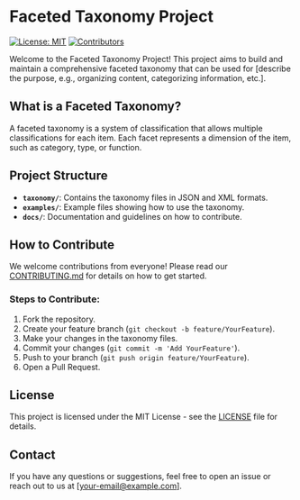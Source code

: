 # Faceted Taxonomy Project

[![License: MIT](https://img.shields.io/badge/License-MIT-yellow.svg)](https://opensource.org/licenses/MIT)
[![Contributors](https://img.shields.io/github/contributors/username/faceted-taxonomy-project)](https://github.com/username/faceted-taxonomy-project/graphs/contributors)

Welcome to the Faceted Taxonomy Project! This project aims to build and maintain a comprehensive faceted taxonomy that can be used for [describe the purpose, e.g., organizing content, categorizing information, etc.].

## What is a Faceted Taxonomy?

A faceted taxonomy is a system of classification that allows multiple classifications for each item. Each facet represents a dimension of the item, such as category, type, or function.

## Project Structure

- **`taxonomy/`**: Contains the taxonomy files in JSON and XML formats.
- **`examples/`**: Example files showing how to use the taxonomy.
- **`docs/`**: Documentation and guidelines on how to contribute.

## How to Contribute

We welcome contributions from everyone! Please read our [CONTRIBUTING.md](CONTRIBUTING.md) for details on how to get started. 

### Steps to Contribute:

1. Fork the repository.
2. Create your feature branch (`git checkout -b feature/YourFeature`).
3. Make your changes in the taxonomy files.
4. Commit your changes (`git commit -m 'Add YourFeature'`).
5. Push to your branch (`git push origin feature/YourFeature`).
6. Open a Pull Request.

## License

This project is licensed under the MIT License - see the [LICENSE](LICENSE) file for details.

## Contact

If you have any questions or suggestions, feel free to open an issue or reach out to us at [your-email@example.com].
